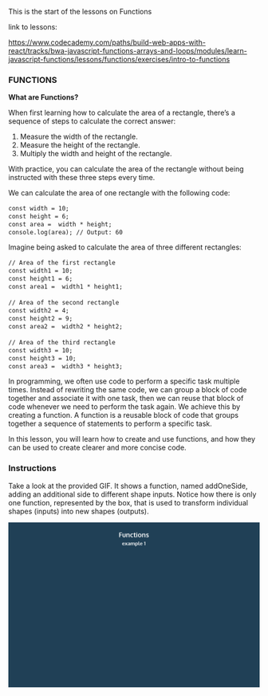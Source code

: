 
This is the start of the lessons on Functions

link to lessons:

https://www.codecademy.com/paths/build-web-apps-with-react/tracks/bwa-javascript-functions-arrays-and-loops/modules/learn-javascript-functions/lessons/functions/exercises/intro-to-functions

### FUNCTIONS

**What are Functions?**

When first learning how to calculate the area of a rectangle, there’s a sequence of steps to calculate the correct answer:

1. Measure the width of the rectangle.
2. Measure the height of the rectangle.
3. Multiply the width and height of the rectangle.

With practice, you can calculate the area of the rectangle without being instructed with these three steps every time.

We can calculate the area of one rectangle with the following code:
```
const width = 10;
const height = 6;
const area =  width * height;
console.log(area); // Output: 60
```
Imagine being asked to calculate the area of three different rectangles:
```
// Area of the first rectangle
const width1 = 10;
const height1 = 6;
const area1 =  width1 * height1;

// Area of the second rectangle
const width2 = 4;
const height2 = 9;
const area2 =  width2 * height2;

// Area of the third rectangle
const width3 = 10;
const height3 = 10;
const area3 =  width3 * height3;
```
In programming, we often use code to perform a specific task multiple times. Instead of rewriting the same code, we can group a block of code together and associate it with one task, then we can reuse that block of code whenever we need to perform the task again. We achieve this by creating a function. A function is a reusable block of code that groups together a sequence of statements to perform a specific task.

In this lesson, you will learn how to create and use functions, and how they can be used to create clearer and more concise code.


### Instructions

Take a look at the provided GIF. It shows a function, named addOneSide, adding an additional side to different shape inputs. Notice how there is only one function, represented by the box, that is used to transform individual shapes (inputs) into new shapes (outputs).

![](./functions_2.gif)
